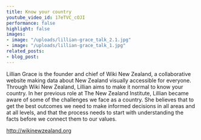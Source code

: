 ```yaml
---
title: Know your country
youtube_video_id: 17eTVC_cOJI
performance: false
highlight: false
images:
- image: "/uploads/lillian-grace_talk_2.1.jpg"
- image: "/uploads/lillian-grace_talk_1.jpg"
related_posts:
- blog_post: 
---
```


Lillian Grace is the founder and chief of Wiki New Zealand, a collaborative website making data about New Zealand visually accessible for everyone. Through Wiki New Zealand, Lillian aims to make it normal to know your country. In her previous role at The New Zealand Institute, Lillian became aware of some of the challenges we face as a country. She believes that to get the best outcomes we need to make informed decisions in all areas and at all levels, and that the process needs to start with understanding the facts before we connect them to our values.

http://wikinewzealand.org